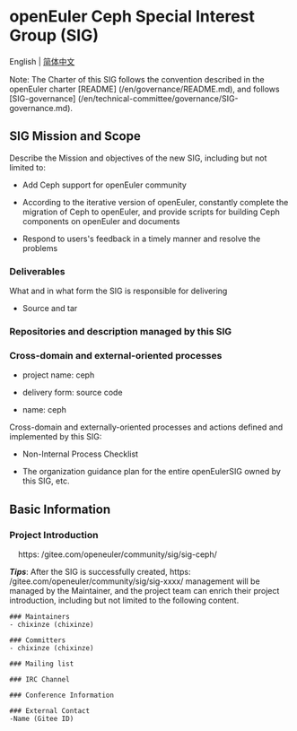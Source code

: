 
# openEuler Ceph Special Interest Group (SIG)
English | [简体中文](./sig-template_cn.md)


Note: The Charter of this SIG follows the convention described in the openEuler charter [README] (/en/governance/README.md), and follows [SIG-governance] (/en/technical-committee/governance/SIG-governance.md).

## SIG Mission and Scope

Describe the Mission and objectives of the new SIG, including but not limited to:

- Add Ceph support for openEuler community

- According to the iterative version of openEuler, constantly complete the migration of Ceph to openEuler, and provide scripts for building Ceph components
  on openEuler and documents

- Respond to users's feedback in a timely manner and resolve the problems


### Deliverables

What and in what form the SIG is responsible for delivering
 
- Source and tar
 

### Repositories and description managed by this SIG


### Cross-domain and external-oriented processes

- project name: ceph

- delivery form: source code

- name: ceph

Cross-domain and externally-oriented processes and actions defined and implemented by this SIG:

- Non-Internal Process Checklist

- The organization guidance plan for the entire openEulerSIG owned by this SIG, etc.


## Basic Information

### Project Introduction
    https: /gitee.com/openeuler/community/sig/sig-ceph/

***Tips***: After the SIG is successfully created, https: /gitee.com/openeuler/community/sig/sig-xxxx/ management will be managed by the Maintainer, and the project team can enrich their project introduction, including but not limited to the following content.
```
### Maintainers
- chixinze (chixinze)

### Committers
- chixinze (chixinze)

### Mailing list

### IRC Channel

### Conference Information

### External Contact
-Name (Gitee ID)
```


